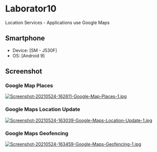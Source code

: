 # Laborator10
Location Services - Applications use Google Maps

## Smartphone
 - Device: [SM - J530F]
 - OS: [Android 9]

## Screenshot
### Google Map Places
[![Screenshot-20210524-162611-Google-Map-Places-1.jpg](https://i.postimg.cc/25Zp7wZQ/Screenshot-20210524-162611-Google-Map-Places-1.jpg)](https://postimg.cc/Y4MypQ80)
### Google Maps Location Update
[![Screenshot-20210524-163039-Google-Maps-Location-Update-1.jpg](https://i.postimg.cc/hjX0dyQn/Screenshot-20210524-163039-Google-Maps-Location-Update-1.jpg)](https://postimg.cc/BLGDWCC7)
### Google Maps Geofencing
[![Screenshot-20210524-163459-Google-Maps-Geofencing-1.jpg](https://i.postimg.cc/ZY38zyrw/Screenshot-20210524-163459-Google-Maps-Geofencing-1.jpg)](https://postimg.cc/WtNFMzYZ)
